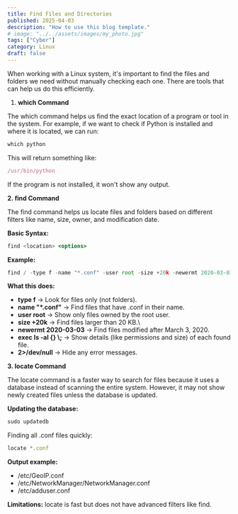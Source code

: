 ```yaml
---
title: Find Files and Directories
published: 2025-04-03
description: "How to use this blog template."
# image: "../../assets/images/my_photo.jpg"
tags: ["Cyber"]
category: Linux
draft: false
---
```


When working with a Linux system, it's important to find the files and folders we need without manually checking each one. There are tools that can help us do this efficiently.

1. **which Command**

The which command helps us find the exact location of a program or tool in the system. For example, if we want to check if Python is installed and where it is located, we can run:

```jsx
which python
```

This will return something like:

```jsx
/usr/bin/python
```

If the program is not installed, it won't show any output.

**2. find Command**

The find command helps us locate files and folders based on different filters like name, size, owner, and modification date.

**Basic Syntax:**

```jsx
find <location> <options>
```

**Example:**

```jsx
find / -type f -name "*.conf" -user root -size +20k -newermt 2020-03-03 -exec ls -al {} \; 2>/dev/null
```

**What this does:**

- **type f** → Look for files only (not folders).
- **name "*.conf"** → Find files that have .conf in their name.
- **user root** → Show only files owned by the root user.
- **size +20k** → Find files larger than 20 KB.\
- **newermt 2020-03-03** → Find files modified after March 3, 2020.
- **exec ls -al {} \\;** → Show details (like permissions and size) of each found file.
- **2>/dev/null** → Hide any error messages.

**3. locate Command**

The locate command is a faster way to search for files because it uses a database instead of scanning the entire system. However, it may not show newly created files unless the database is updated.

**Updating the database:**

```jsx
sudo updatedb
```

Finding all .conf files quickly:

```jsx
locate *.conf
```

**Output example:**

- /etc/GeoIP.conf
- /etc/NetworkManager/NetworkManager.conf
- /etc/adduser.conf

**Limitations:** locate is fast but does not have advanced filters like find.